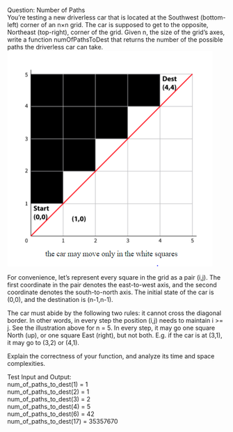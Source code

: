 Question: Number of Paths \
You’re testing a new driverless car that is located at the Southwest (bottom-left) corner of an n×n grid. The car is supposed to get to the opposite, Northeast (top-right), corner of the grid. Given n, the size of the grid’s axes, write a function numOfPathsToDest that returns the number of the possible paths the driverless car can take.  
![alt text](delete.PNG)  

For convenience, let’s represent every square in the grid as a pair (i,j). The first coordinate in the pair denotes the east-to-west axis, and the second coordinate denotes the south-to-north axis. The initial state of the car is (0,0), and the destination is (n-1,n-1).

The car must abide by the following two rules: it cannot cross the diagonal border. In other words, in every step the position (i,j) needs to maintain i >= j. See the illustration above for n = 5. In every step, it may go one square North (up), or one square East (right), but not both. E.g. if the car is at (3,1), it may go to (3,2) or (4,1).

Explain the correctness of your function, and analyze its time and space complexities.

Test Input and Output:  
num_of_paths_to_dest(1) = 1  
num_of_paths_to_dest(2) = 1  
num_of_paths_to_dest(3) = 2  
num_of_paths_to_dest(4) = 5  
num_of_paths_to_dest(6) = 42  
num_of_paths_to_dest(17) = 35357670  
